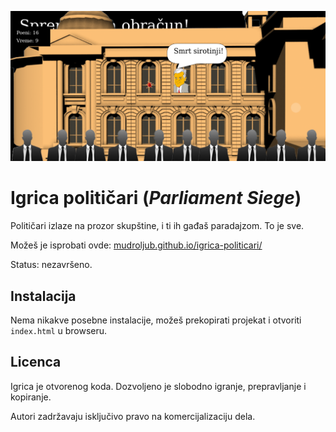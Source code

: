 [![](screen.png)](http://mudroljub.github.io/igrica-politicari/)

# Igrica političari (*Parliament Siege*)

Političari izlaze na prozor skupštine, i ti ih gađaš paradajzom. To je sve.

Možeš je isprobati ovde: [mudroljub.github.io/igrica-politicari/](http://mudroljub.github.io/igrica-politicari/)

Status: nezavršeno.

## Instalacija

Nema nikakve posebne instalacije, možeš prekopirati projekat i otvoriti `index.html` u browseru.

## Licenca

Igrica je otvorenog koda. Dozvoljeno je slobodno igranje, prepravljanje i kopiranje.

Autori zadržavaju isključivo pravo na komercijalizaciju dela.
